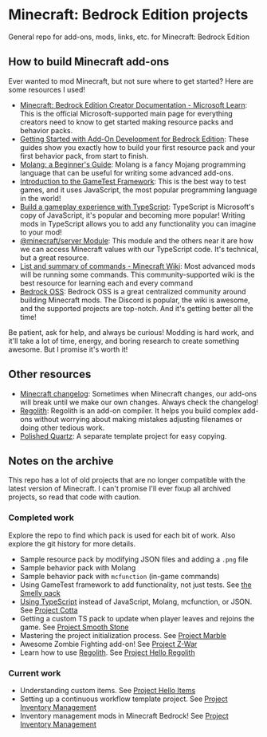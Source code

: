 # Minecraft: Bedrock Edition projects

General repo for add-ons, mods, links, etc. for Minecraft: Bedrock Edition

## How to build Minecraft add-ons

Ever wanted to mod Minecraft, but not sure where to get started? Here are some resources I used!

- [Minecraft: Bedrock Edition Creator Documentation - Microsoft Learn](https://learn.microsoft.com/en-us/minecraft/creator): This is the official Microsoft-supported main page for everything creators need to know to get started making resource packs and behavior packs.
- [Getting Started with Add-On Development for Bedrock Edition](https://learn.microsoft.com/en-us/minecraft/creator/documents/gettingstarted): These guides show you exactly how to build your first resource pack and your first behavior pack, from start to finish.
- [Molang: a Beginner's Guide](https://learn.microsoft.com/en-us/minecraft/creator/documents/molangbeginnersguide): Molang is a fancy Mojang programming language that can be useful for writing some advanced add-ons.
- [Introduction to the GameTest Framework](https://learn.microsoft.com/en-us/minecraft/creator/documents/gametestgettingstarted): This is the best way to test games, and it uses JavaScript, the most popular programming language in the world!
- [Build a gameplay experience with TypeScript](https://learn.microsoft.com/en-us/minecraft/creator/documents/scriptinggettingstarted): TypeScript is Microsoft's copy of JavaScript, it's popular and becoming more popular! Writing mods in TypeScript allows you to add any functionality you can imagine to your mod!
- [@minecraft/server Module](https://learn.microsoft.com/en-us/minecraft/creator/scriptapi/minecraft/server/minecraft-server): This module and the others near it are how we can access Minecraft values with our TypeScript code. It's technical, but a great resource.
- [List and summary of commands - Minecraft Wiki](https://minecraft.wiki/w/Commands#List_and_summary_of_commands): Most advanced mods will be running some commands. This community-supported wiki is the best resource for learning each and every command
- [Bedrock OSS](https://github.com/Bedrock-OSS): Bedrock OSS is a great centralized community around building Minecraft mods. The Discord is popular, the wiki is awesome, and the supported projects are top-notch. And it's getting better all the time!

Be patient, ask for help, and always be curious! Modding is hard work, and it'll take a lot of time, energy, and boring research to create something awesome. But I promise it's worth it!

## Other resources

- [Minecraft changelog](https://feedback.minecraft.net/hc/en-us/sections/360001186971-Release-Changelogs): Sometimes when Minecraft changes, our add-ons will break until we make our own changes. Always check the changelog!
- [Regolith](https://bedrock-oss.github.io/regolith): Regolith is an add-on compiler. It helps you build complex add-ons without worrying about making mistakes adjusting filenames or doing other tedious work.
- [Polished Quartz](https://github.com/mark-wiemer/mcbe-polished-quartz): A separate template project for easy copying.

## Notes on the archive

This repo has a lot of old projects that are no longer compatible with the latest version of Minecraft. I can't promise I'll ever fixup all archived projects, so read that code with caution.

### Completed work

Explore the repo to find which pack is used for each bit of work. Also explore the git history for more details.

- Sample resource pack by modifying JSON files and adding a `.png` file
- Sample behavior pack with Molang
- Sample behavior pack with `mcfunction` (in-game commands)
- Using GameTest framework to add functionality, not just tests. See [the Smelly pack](./behavior-packs/smelly-pack/README.md)
- [Using TypeScript](https://learn.microsoft.com/en-us/minecraft/creator/documents/scriptinggettingstarted) instead of JavaScript, Molang, mcfunction, or JSON. See [Project Cotta](./projects/archive/cotta/README.md)
- Getting a custom TS pack to update when player leaves and rejoins the game. See [Project Smooth Stone](./projects/archive/smoothStone/README.md)
- Mastering the project initialization process. See [Project Marble](./projects/archive/marble/README.md)
- Awesome Zombie Fighting add-on! See [Project Z-War](./projects/zombieWar/README.md)
- Learn how to use [Regolith](https://github.com/Bedrock-OSS/regolith). See [Project Hello Regolith](./projects/archive/helloRegolith)

### Current work

- Understanding custom items. See [Project Hello Items](./projects/helloItems)
- Setting up a continuous workflow template project. See [Project Inventory Management](./projects/archive/inventoryManagement)
- Inventory management mods in Minecraft Bedrock! See [Project Inventory Management](./projects/archive/inventoryManagement)
